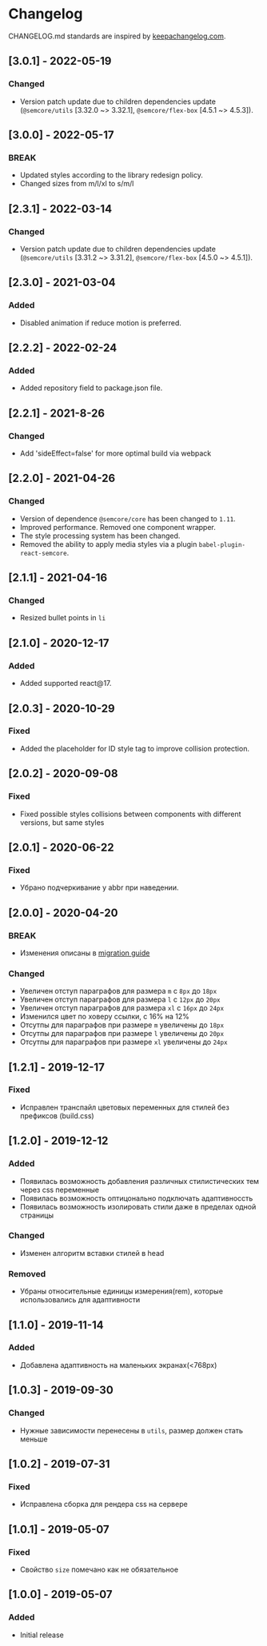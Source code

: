 # Changelog

CHANGELOG.md standards are inspired by [keepachangelog.com](https://keepachangelog.com/en/1.0.0/).

## [3.0.1] - 2022-05-19

### Changed

- Version patch update due to children dependencies update (`@semcore/utils` [3.32.0 ~> 3.32.1], `@semcore/flex-box` [4.5.1 ~> 4.5.3]).

## [3.0.0] - 2022-05-17

### BREAK

- Updated styles according to the library redesign policy.
- Changed sizes from m/l/xl to s/m/l

## [2.3.1] - 2022-03-14

### Changed

- Version patch update due to children dependencies update (`@semcore/utils` [3.31.2 ~> 3.31.2], `@semcore/flex-box` [4.5.0 ~> 4.5.1]).

## [2.3.0] - 2021-03-04

### Added

- Disabled animation if reduce motion is preferred.

## [2.2.2] - 2022-02-24

### Added

- Added repository field to package.json file.

## [2.2.1] - 2021-8-26

### Changed

- Add 'sideEffect=false' for more optimal build via webpack

## [2.2.0] - 2021-04-26

### Changed

- Version of dependence `@semcore/core` has been changed to `1.11`.
- Improved performance. Removed one component wrapper.
- The style processing system has been changed.
- Removed the ability to apply media styles via a plugin `babel-plugin-react-semcore`.

## [2.1.1] - 2021-04-16

### Changed

- Resized bullet points in `li`

## [2.1.0] - 2020-12-17

### Added

- Added supported react@17.

## [2.0.3] - 2020-10-29

### Fixed

- Added the placeholder for ID style tag to improve collision protection.

## [2.0.2] - 2020-09-08

### Fixed

- Fixed possible styles collisions between components with different versions, but same styles

## [2.0.1] - 2020-06-22

### Fixed

- Убрано подчеркивание у abbr при наведении.

## [2.0.0] - 2020-04-20

### BREAK

- Изменения описаны в [migration guide](/internal/migration-guide)

### Changed

- Увеличен отступ параграфов для размера `m` c `8px` до `18px`
- Увеличен отступ параграфов для размера `l` c `12px` до `20px`
- Увеличен отступ параграфов для размера `xl` c `16px` до `24px`
- Изменился цвет по ховеру ссылки, c 16% на 12%
- Отсутпы для параграфов при размере `m` увеличены до `18px`
- Отсутпы для параграфов при размере `l` увеличены до `20px`
- Отсутпы для параграфов при размере `xl` увеличены до `24px`

## [1.2.1] - 2019-12-17

### Fixed

- Исправлен транспайл цветовых переменных для стилей без префиксов (build.css)

## [1.2.0] - 2019-12-12

### Added

- Появилась возможность добавления различных стилистических тем через css переменные
- Появилась возможность оптицонально подключать адаптивноссть
- Появилась возможность изолировать стили даже в пределах одной страницы

### Changed

- Изменен алгоритм вставки стилей в head

### Removed

- Убраны относительные единицы измерения(rem), которые использовались для адаптивности

## [1.1.0] - 2019-11-14

### Added

- Добавлена адаптивность на маленьких экранах(<768px)

## [1.0.3] - 2019-09-30

### Changed

- Нужные зависимости перенесены в `utils`, размер должен стать меньше

## [1.0.2] - 2019-07-31

### Fixed

- Исправлена сборка для рендера css на сервере

## [1.0.1] - 2019-05-07

### Fixed

- Свойство `size` помечано как не обязательное

## [1.0.0] - 2019-05-07

### Added

- Initial release
